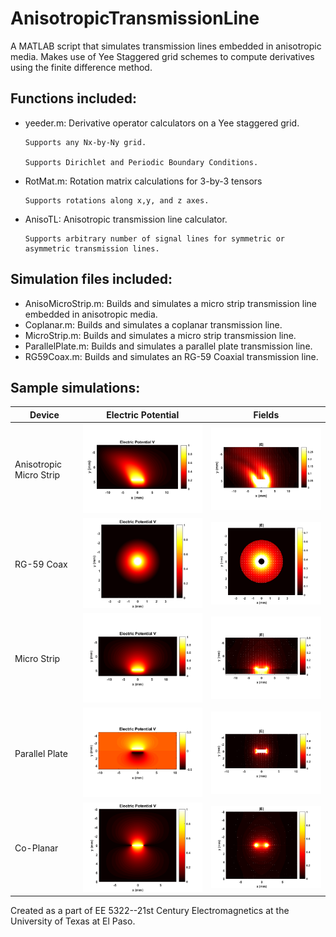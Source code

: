 # AnisotropicTransmissionLine
A MATLAB script that simulates transmission lines embedded in anisotropic media.
Makes use of Yee Staggered grid schemes to compute derivatives using the finite difference method.

## Functions included: ##
* yeeder.m: Derivative operator calculators on a Yee staggered grid.

      Supports any Nx-by-Ny grid.
      
      Supports Dirichlet and Periodic Boundary Conditions.
      
* RotMat.m: Rotation matrix calculations for 3-by-3 tensors

      Supports rotations along x,y, and z axes.
      
* AnisoTL:  Anisotropic transmission line calculator.

      Supports arbitrary number of signal lines for symmetric or asymmetric transmission lines.
  
## Simulation files included: ##
* AnisoMicroStrip.m:  Builds and simulates a micro strip transmission line embedded in anisotropic media.
* Coplanar.m:         Builds and simulates a coplanar transmission line.
* MicroStrip.m:       Builds and simulates a micro strip transmission line.
* ParallelPlate.m:    Builds and simulates a parallel plate transmission line.
* RG59Coax.m:         Builds and simulates an RG-59 Coaxial transmission line.

## Sample simulations: ##
Device        | Electric Potential | Fields
------------- | ------------- | ------------|
Anisotropic Micro Strip | ![Potential](https://github.com/TasartirAmras/AnisotropicTransmissionLine/blob/master/Graphics/AnisoMicroStripV.png) | ![Fields](https://github.com/TasartirAmras/AnisotropicTransmissionLine/blob/master/Graphics/AnisoMicroStripE.png) |
RG-59 Coax    | ![Potential](https://github.com/TasartirAmras/AnisotropicTransmissionLine/blob/master/Graphics/CoaxV.png)  | ![Fields](https://github.com/TasartirAmras/AnisotropicTransmissionLine/blob/master/Graphics/CoaxE.png)            |
Micro Strip   | ![Potential](https://github.com/TasartirAmras/AnisotropicTransmissionLine/blob/master/Graphics/MicroStripV.png)  |  ![Fields](https://github.com/TasartirAmras/AnisotropicTransmissionLine/blob/master/Graphics/MicroStripE.png)           |
Parallel Plate | ![Potential](https://github.com/TasartirAmras/AnisotropicTransmissionLine/blob/master/Graphics/ParallelPlateV.png) | ![Fields](https://github.com/TasartirAmras/AnisotropicTransmissionLine/blob/master/Graphics/ParallelPlateE.png) | 
Co-Planar |  ![Potential](https://github.com/TasartirAmras/AnisotropicTransmissionLine/blob/master/Graphics/CoplanarV.png) | ![Fields](https://github.com/TasartirAmras/AnisotropicTransmissionLine/blob/master/Graphics/CoplanarE.png)

Created as a part of EE 5322--21st Century Electromagnetics at the University of Texas at El Paso.
